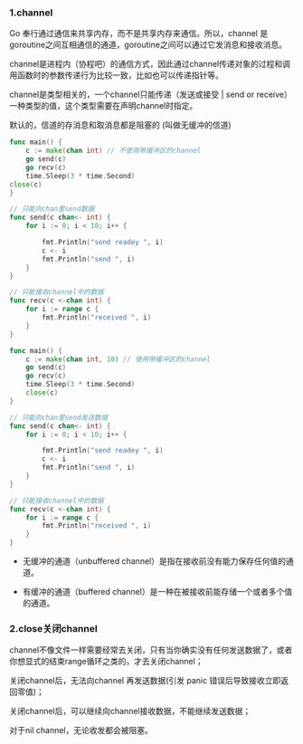 ### 1.channel

Go 奉行通过通信来共享内存，而不是共享内存来通信。所以，channel 是goroutine之间互相通信的通道，goroutine之间可以通过它发消息和接收消息。

channel是进程内（协程吧）的通信方式，因此通过channel传递对象的过程和调用函数时的参数传递行为比较一致，比如也可以传递指针等。

channel是类型相关的，一个channel只能传递（发送或接受 | send or receive）一种类型的值，这个类型需要在声明channel时指定。

默认的，信道的存消息和取消息都是阻塞的 (叫做无缓冲的信道)

```go
func main() {
    c := make(chan int) // 不使用带缓冲区的channel
    go send(c)
    go recv(c)
    time.Sleep(3 * time.Second)
close(c)
}

// 只能向chan里send数据
func send(c chan<- int) {
    for i := 0; i < 10; i++ {

        fmt.Println("send readey ", i)
        c <- i
        fmt.Println("send ", i)
    }
}

// 只能接收channel中的数据
func recv(c <-chan int) {
    for i := range c {
        fmt.Println("received ", i)
    }
}
```

```go
func main() {
    c := make(chan int, 10) // 使用带缓冲区的channel
    go send(c)
    go recv(c)
    time.Sleep(3 * time.Second)
    close(c)
}

// 只能向chan里send发送数据
func send(c chan<- int) {
    for i := 0; i < 10; i++ {

        fmt.Println("send readey ", i)
        c <- i
        fmt.Println("send ", i)
    }
}

// 只能接收channel中的数据
func recv(c <-chan int) {
    for i := range c {
        fmt.Println("received ", i)
    }
}
```

- 无缓冲的通道（unbuffered channel）是指在接收前没有能力保存任何值的通道。

- 有缓冲的通道（buffered channel）是一种在被接收前能存储一个或者多个值的通道。

### 2.close关闭channel

channel不像文件一样需要经常去关闭，只有当你确实没有任何发送数据了，或者你想显式的结束range循环之类的，才去关闭channel；

关闭channel后，无法向channel 再发送数据(引发 panic 错误后导致接收立即返回零值)；

关闭channel后，可以继续向channel接收数据，不能继续发送数据；

对于nil channel，无论收发都会被阻塞。